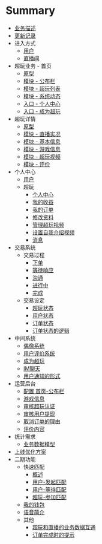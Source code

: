 # Summary

* [业务描述](readme.md)
* [更新记录](log.md)
* 进入方式
    * [用户](app/entrance-user.md)
    * [直播间](app/entrance-live.md)
* 超玩业务 - 首页
    * [原型](app/index-xplay.md)
    * [模块 - 公布栏](app/index-banner.md)
    * [模块 - 超玩列表](app/index-xplayer-list.md)
    * [模块 - 系统动态](app/index-speaker.md)
    * [入口 - 个人中心](app/entrance-my.md)
    * [入口 - 成为超玩](app/entrance-beidol.md)
* 超玩详情
    * [原型](app/xplayer-info.md)
    * [模块 - 直播实况](app/xplayer-info-live.md)
    * [模块 - 基本信息](app/xplayer-info-base.md)
    * [模块 - 游戏信息](app/xplayer-info-game.md)
    * [模块 - 超玩视频](app/xplayer-info-video.md)
    * [模块 - 评价](app/xplayer-info-evaluate.md)
* 个人中心
    * [用户](app/index-my-user.md)
    * 超玩
        * [个人中心](app/index-my-xplayer.md)
        * [我的收益](app/index-my-xplayer-wallet.md)
        * [我的订单](app/order-list.md)
        * [修改资料](app/xplayer-info-edit.md)
        * [管理超玩视频](app/idol-video-manage.md)
        * [设置自我介绍视频](app/introducevideo-setting.md)
        * [消息](app/message.md)
* 交易系统
    * 交易过程
        * [下单](app/order-create.md)
        * [等待响应](app/order-new.md)
        * [沟通](app/order-communicate.md)
        * [进行中](app/im.md)
        * [完成](app/order-finished.md)
    * 交易设定
        * [超玩状态](app/order-xplayer-state.md)
        * [用户状态](app/order-user-state.md)
        * [订单状态](app/order-state.md)
        * [订单状态的逻辑](app/order-logic.md)
* 中间系统
    * [偶像系统](app/idol-list.md)
    * [用户评价系统](app/evaluate.md)
    * [成为超玩](app/verify.md)
    * [IM聊天](app/im-extra.md)
    * [用户通知的形式](app/notice.md)
* 运营后台
    * [配置 首页-公布栏](app/console-index-ad.md)
    * [游戏信息](app/console-gameinfo.md)
    * [审核超玩认证](app/console-verify.md)
    * [审核用户提现](app/console-takeout-verify.md)
    * [取消订单的理由](app/order-cancelreason.md)
    * [评价内容](app/evaluate-quickreplylist.md)
* 统计需求
    * [业务数据模型](app/statistics.md)
* [上线优化方案](app/online-optimization.md)
* 二期功能
    * 快速匹配
        * [概述](app/quickstart.md)
        * [用户-发起匹配](app/quickstart-start.md)
        * [用户-等待匹配](app/quickstart-wait.md)
        * [超玩-参加匹配](app/quickstart-join.md)
    * [我的钱包](app/wallet.md)
    * [语音简介](app/voiceintroduce.md)
    * 其他
        * [超玩和直播的业务数据互通](app/data-share.md)
        * [订单完成时的提示](app/complete-notice.md)

